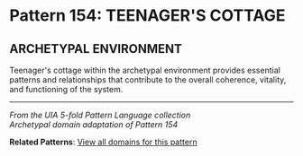 # Pattern 154: TEENAGER'S COTTAGE

## ARCHETYPAL ENVIRONMENT

Teenager's cottage within the archetypal environment provides essential patterns and relationships that contribute to the overall coherence, vitality, and functioning of the system.

---

*From the UIA 5-fold Pattern Language collection*  
*Archetypal domain adaptation of Pattern 154*

**Related Patterns**: [View all domains for this pattern](../../UIA/md/T154%20TEENAGER'S%20COTTAGE.md)
